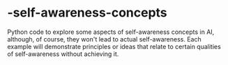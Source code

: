 # -self-awareness-concepts
 Python code to explore some aspects of self-awareness concepts in AI, although, of course, they won't lead to actual self-awareness. Each example will demonstrate principles or ideas that relate to certain qualities of self-awareness without achieving it.
